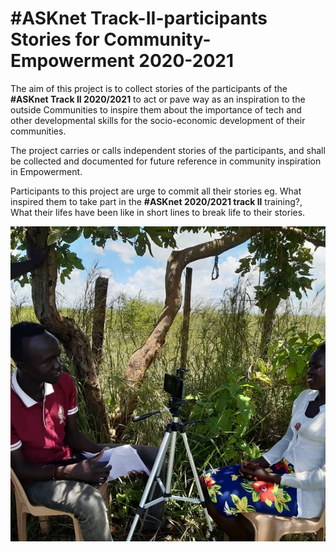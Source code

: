 # #ASKnet Track-II-participants Stories for Community-Empowerment 2020-2021
The aim of this project is to collect stories of the participants of the **#ASKnet Track II 2020/2021** to act or pave way as an inspiration to the outside Communities to inspire them about the importance of tech and other developmental skills for the socio-economic development of their communities.


The project carries or calls independent stories of the participants, and shall be collected and documented for future reference in community inspiration in Empowerment.

Participants to this project are urge to commit all their stories eg. What inspired them to take part in the **#ASKnet 2020/2021 track ll** training?, What their lifes have been like in short lines to break life to their stories.


![](assets/images/IMG_20201019_235441_044.jpg)
